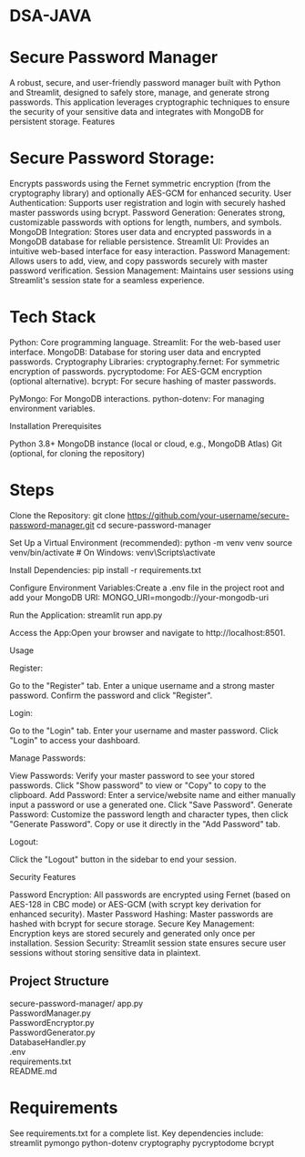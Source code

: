 # DSA-JAVA
# Secure Password Manager
A robust, secure, and user-friendly password manager built with Python and Streamlit, designed to safely store, manage, and generate strong passwords. This application leverages cryptographic techniques to ensure the security of your sensitive data and integrates with MongoDB for persistent storage.
Features

# Secure Password Storage: 
Encrypts passwords using the Fernet symmetric encryption (from the cryptography library) and optionally AES-GCM for enhanced security.
User Authentication: Supports user registration and login with securely hashed master passwords using bcrypt.
Password Generation: Generates strong, customizable passwords with options for length, numbers, and symbols.
MongoDB Integration: Stores user data and encrypted passwords in a MongoDB database for reliable persistence.
Streamlit UI: Provides an intuitive web-based interface for easy interaction.
Password Management: Allows users to add, view, and copy passwords securely with master password verification.
Session Management: Maintains user sessions using Streamlit's session state for a seamless experience.

# Tech Stack

Python: Core programming language.
Streamlit: For the web-based user interface.
MongoDB: Database for storing user data and encrypted passwords.
Cryptography Libraries:
cryptography.fernet: For symmetric encryption of passwords.
pycryptodome: For AES-GCM encryption (optional alternative).
bcrypt: For secure hashing of master passwords.


PyMongo: For MongoDB interactions.
python-dotenv: For managing environment variables.

Installation
Prerequisites

Python 3.8+
MongoDB instance (local or cloud, e.g., MongoDB Atlas)
Git (optional, for cloning the repository)

# Steps

Clone the Repository:
git clone https://github.com/your-username/secure-password-manager.git
cd secure-password-manager


Set Up a Virtual Environment (recommended):
python -m venv venv
source venv/bin/activate  # On Windows: venv\Scripts\activate


Install Dependencies:
pip install -r requirements.txt


Configure Environment Variables:Create a .env file in the project root and add your MongoDB URI:
MONGO_URI=mongodb://your-mongodb-uri


Run the Application:
streamlit run app.py


Access the App:Open your browser and navigate to http://localhost:8501.


Usage

Register:

Go to the "Register" tab.
Enter a unique username and a strong master password.
Confirm the password and click "Register".


Login:

Go to the "Login" tab.
Enter your username and master password.
Click "Login" to access your dashboard.


Manage Passwords:

View Passwords: Verify your master password to see your stored passwords. Click "Show password" to view or "Copy" to copy to the clipboard.
Add Password: Enter a service/website name and either manually input a password or use a generated one. Click "Save Password".
Generate Password: Customize the password length and character types, then click "Generate Password". Copy or use it directly in the "Add Password" tab.


Logout:

Click the "Logout" button in the sidebar to end your session.



Security Features

Password Encryption: All passwords are encrypted using Fernet (based on AES-128 in CBC mode) or AES-GCM (with scrypt key derivation for enhanced security).
Master Password Hashing: Master passwords are hashed with bcrypt for secure storage.
Secure Key Management: Encryption keys are stored securely and generated only once per installation.
Session Security: Streamlit session state ensures secure user sessions without storing sensitive data in plaintext.

## Project Structure
secure-password-manager/
app.py                  
PasswordManager.py      
PasswordEncryptor.py    
PasswordGenerator.py    
DatabaseHandler.py      
.env                   
requirements.txt       
README.md               

# Requirements
See requirements.txt for a complete list. Key dependencies include:
streamlit
pymongo
python-dotenv
cryptography
pycryptodome
bcrypt






